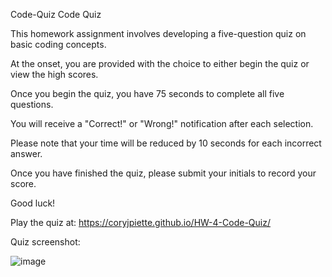 Code-Quiz
Code Quiz

This homework assignment involves developing a five-question quiz on basic coding concepts.

At the onset, you are provided with the choice to either begin the quiz or view the high scores.

Once you begin the quiz, you have 75 seconds to complete all five questions.

You will receive a "Correct!" or "Wrong!" notification after each selection.

Please note that your time will be reduced by 10 seconds for each incorrect answer.

Once you have finished the quiz, please submit your initials to record your score.

Good luck!

Play the quiz at: https://coryjpiette.github.io/HW-4-Code-Quiz/

Quiz screenshot:

![image](https://user-images.githubusercontent.com/60293516/122679451-e6b8f200-d1b8-11eb-92f3-732872d4eade.png)
